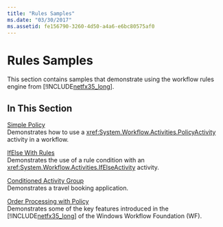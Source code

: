 ```yaml
---
title: "Rules Samples"
ms.date: "03/30/2017"
ms.assetid: fe156790-3260-4d50-a4a6-e6bc80575af0
---
```

# Rules Samples
This section contains samples that demonstrate using the workflow rules engine from [!INCLUDE[netfx35_long](../../../../includes/netfx35-long-md.md)].  
  
## In This Section  
  
 [Simple Policy](../../../../docs/framework/windows-workflow-foundation/samples/simple-policy.md)  
 Demonstrates how to use a <xref:System.Workflow.Activities.PolicyActivity> activity in a workflow.  
  
 [IfElse With Rules](../../../../docs/framework/windows-workflow-foundation/samples/ifelse-with-rules.md)  
 Demonstrates the use of a rule condition with an <xref:System.Workflow.Activities.IfElseActivity> activity.  
  
 [Conditioned Activity Group](../../../../docs/framework/windows-workflow-foundation/samples/conditioned-activity-group.md)  
 Demonstrates a travel booking application.  
  
 [Order Processing with Policy](../../../../docs/framework/windows-workflow-foundation/samples/order-processing-with-policy.md)  
 Demonstrates some of the key features introduced in the [!INCLUDE[netfx35_long](../../../../includes/netfx35-long-md.md)] of the Windows Workflow Foundation (WF).
